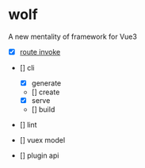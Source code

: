 # wolf

A new mentality of framework for Vue3

- [x] [route invoke](packages/@wolf/invoke/README.md)

- [] cli

  - [x] generate
  - [] create
  - [x] serve
  - [] build

- [] lint

- [] vuex model

- [] plugin api
